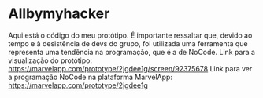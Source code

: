 # Allbymyhacker
Aqui está o código do meu protótipo. É importante ressaltar que, devido ao tempo e à desistência de devs do grupo, foi utilizada uma ferramenta que representa uma tendência na programação, que é a de NoCode.
Link para a visualização do protótipo: https://marvelapp.com/prototype/2jgdee1g/screen/92375678
Link para ver a programação NoCode na plataforma MarvelApp: https://marvelapp.com/prototype/2jgdee1g
